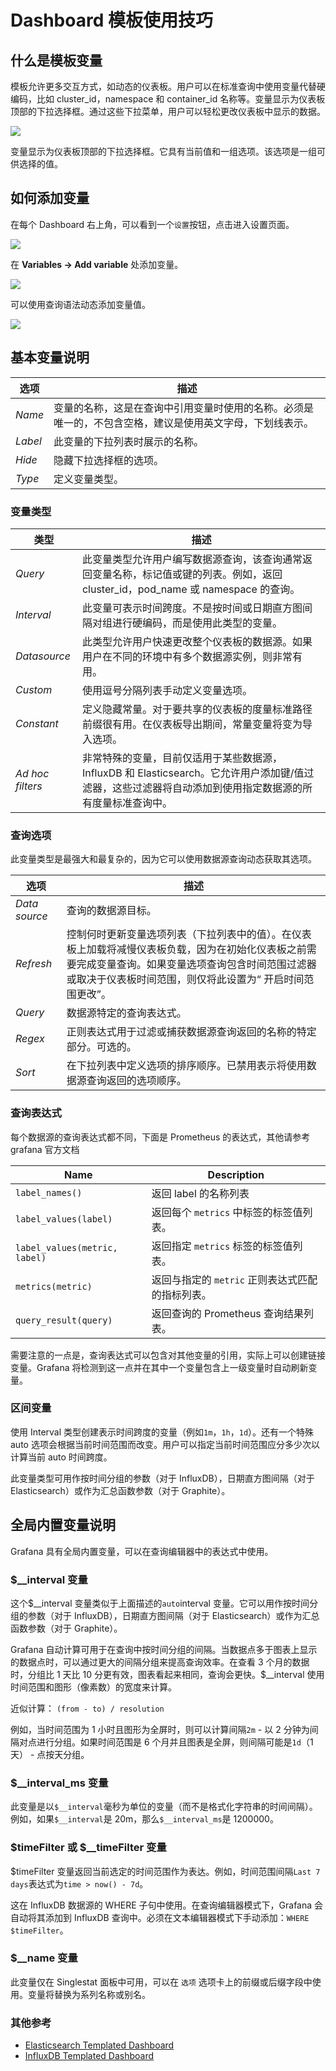 # Dashboard 模板使用技巧

## 什么是模板变量

模板允许更多交互方式，如动态的仪表板。用户可以在标准查询中使用变量代替硬编码，比如 cluster_id，namespace 和 container_id 名称等。变量显示为仪表板顶部的下拉选择框。通过这些下拉菜单，用户可以轻松更改仪表板中显示的数据。

![](./_image/2020-11-17-10-50-29.jpg)


变量显示为仪表板顶部的下拉选择框。它具有当前值和一组选项。该选项是一组可供选择的值。

## 如何添加变量

在每个 Dashboard 右上角，可以看到一个`设置`按钮，点击进入设置页面。

![](./_image/2020-11-17-11-00-35.jpg)

在 **Variables -> Add variable** 处添加变量。

![](./_image/2020-11-17-10-57-10.jpg)

可以使用查询语法动态添加变量值。

![](./_image/2020-11-17-10-58-14.jpg)

## 基本变量说明

选项 | 描述
------- | --------
*Name* | 变量的名称，这是在查询中引用变量时使用的名称。必须是唯一的，不包含空格，建议是使用英文字母，下划线表示。
*Label* | 此变量的下拉列表时展示的名称。
*Hide* | 隐藏下拉选择框的选项。
*Type* | 定义变量类型。


### 变量类型

类型 | 描述
------- | --------
*Query* | 此变量类型允许用户编写数据源查询，该查询通常返回变量名称，标记值或键的列表。例如，返回 cluster_id，pod_name 或 namespace 的查询。
*Interval* | 此变量可表示时间跨度。不是按时间或日期直方图间隔对组进行硬编码，而是使用此类型的变量。
*Datasource* | 此类型允许用户快速更改整个仪表板的数据源。如果用户在不同的环境中有多个数据源实例，则非常有用。
*Custom* | 使用逗号分隔列表手动定义变量选项。
*Constant* | 定义隐藏常量。对于要共享的仪表板的度量标准路径前缀很有用。在仪表板导出期间，常量变量将变为导入选项。
*Ad hoc filters* | 非常特殊的变量，目前仅适用于某些数据源，InfluxDB 和 Elasticsearch。它允许用户添加键/值过滤器，这些过滤器将自动添加到使用指定数据源的所有度量标准查询中。

### 查询选项

此变量类型是最强大和最复杂的，因为它可以使用数据源查询动态获取其选项。

选项 | 描述
------- | --------
*Data source* | 查询的数据源目标。
*Refresh* | 控制何时更新变量选项列表（下拉列表中的值）。在仪表板上加载将减慢仪表板负载，因为在初始化仪表板之前需要完成变量查询。如果变量选项查询包含时间范围过滤器或取决于仪表板时间范围，则仅将此设置为“ 开启时间范围更改”。
*Query* | 数据源特定的查询表达式。
*Regex* | 正则表达式用于过滤或捕获数据源查询返回的名称的特定部分。可选的。
*Sort* | 在下拉列表中定义选项的排序顺序。已禁用表示将使用数据源查询返回的选项顺序。

### 查询表达式

每个数据源的查询表达式都不同，下面是 Prometheus 的表达式，其他请参考 grafana 官方文档

| Name                                     | Description                                                                    |
| -------------------------------- |------------------------------------------------------------ |
| `label_names()`                     | 返回 label 的名称列表                                                    |
| `label_values(label)`             | 返回每个 `metrics` 中标签的标签值列表。               |
| `label_values(metric, label)`  | 返回指定 `metrics` 标签的标签值列表。                  |
| `metrics(metric)`                  | 返回与指定的 `metric` 正则表达式匹配的指标列表。  |
| `query_result(query)`            | 返回查询的 Prometheus 查询结果列表。                |

需要注意的一点是，查询表达式可以包含对其他变量的引用，实际上可以创建链接变量。Grafana 将检测到这一点并在其中一个变量包含上一级变量时自动刷新变量。

### 区间变量

使用 Interval 类型创建表示时间跨度的变量（例如`1m`，`1h`，`1d`）。还有一个特殊 auto 选项会根据当前时间范围而改变。用户可以指定当前时间范围应分多少次以计算当前 auto 时间跨度。

此变量类型可用作按时间分组的参数（对于 InfluxDB），日期直方图间隔（对于 Elasticsearch）或作为汇总函数参数（对于 Graphite）。

## 全局内置变量说明

Grafana 具有全局内置变量，可以在查询编辑器中的表达式中使用。

### $__interval 变量

这个$__interval 变量类似于上面描述的`auto`interval 变量。它可以用作按时间分组的参数（对于 InfluxDB），日期直方图间隔（对于 Elasticsearch）或作为汇总函数参数（对于 Graphite）。

Grafana 自动计算可用于在查询中按时间分组的间隔。当数据点多于图表上显示的数据点时，可以通过更大的间隔分组来提高查询效率。在查看 3 个月的数据时，分组比 1 天比 10 分更有效，图表看起来相同，查询会更快。$__interval 使用时间范围和图形（像素数）的宽度来计算。

近似计算： `(from - to) / resolution`

例如，当时间范围为 1 小时且图形为全屏时，则可以计算间隔`2m` - 以 2 分钟为间隔对点进行分组。如果时间范围是 6 个月并且图表是全屏，则间隔可能是`1d`（1 天） - 点按天分组。

### $__interval_ms 变量

此变量是以`$__interval`毫秒为单位的变量（而不是格式化字符串的时间间隔）。例如，如果`$__interval`是 20m，那么`$__interval_ms`是 1200000。

### $timeFilter 或 $__timeFilter 变量

$timeFilter 变量返回当前选定的时间范围作为表达。例如，时间范围间隔`Last 7 days`表达式为`time > now() - 7d`。

这在 InfluxDB 数据源的 WHERE 子句中使用。在查询编辑器模式下，Grafana 会自动将其添加到 InfluxDB 查询中。必须在文本编辑器模式下手动添加：`WHERE $timeFilter`。

### $__name 变量

此变量仅在 Singlestat 面板中可用，可以在 `选项` 选项卡上的前缀或后缀字段中使用。变量将替换为系列名称或别名。

### 其他参考

- [Elasticsearch Templated Dashboard](http://play.grafana.org/dashboard/db/elasticsearch-templated)
- [InfluxDB Templated Dashboard](http://play.grafana.org/dashboard/db/influxdb-templated-queries)
